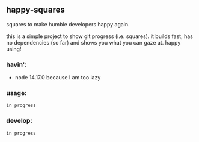 ## happy-squares

squares to make humble developers happy again.

this is a simple project to show git progress (i.e. <insert your color> squares). it builds fast, has no dependencies (so far) and shows you what you can gaze at. happy using!

### havin':

- node 14.17.0 because I am too lazy

### usage:
```in progress```
### develop:
```in progress```
